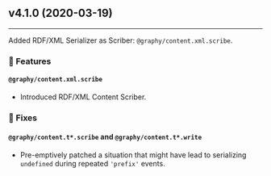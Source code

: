 ## v4.1.0 (2020-03-19)
------------------------

Added RDF/XML Serializer as Scriber: `@graphy/content.xml.scribe`.

### 🍭 Features

#### `@graphy/content.xml.scribe`
 - Introduced RDF/XML Content Scriber.

### 🔧 Fixes

#### `@graphy/content.t*.scribe` and `@graphy/content.t*.write`
 - Pre-emptively patched a situation that might have lead to serializing `undefined` during repeated `'prefix'` events.
